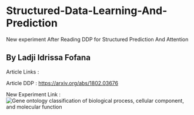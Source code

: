 # Structured-Data-Learning-And-Prediction
New experiment After Reading DDP for Structured Prediction And Attention


## By Ladji Idrissa Fofana

Article Links :

Article DDP : https://arxiv.org/abs/1802.03676

New Experiment Link : ![Gene ontology classification of biological process, cellular component, and molecular function](https://www.researchgate.net/profile/Ankur-Jain-40/publication/351018558/figure/fig4/AS:104113398665223:1619818603258/Gene-ontology-classification-of-biological-process-cellular-component-and-molecular.png)

